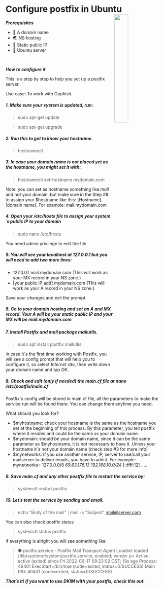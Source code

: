<h1 color=gray > Configure postfix in Ubuntu
<img src="https://www.espaciolinux.com/wp-images/articulos/2021/05/logo_postfix.jpg" align=right width=30%>
</h1>

***Prerequisites***

- 🚧 A domain name
- 🌏 NS hosting
- 🧭 Static public IP
- 🚩 Ubuntu server

<br>



***How to configure it***

This is a step by step to help you set up a postfix server. 

Use case: To work with Gophish.


##### 1. Make sure your system is updated, run:
  >sudo apt-get update

  >sudo apt-get upgrade

##### 2.  Run this to get to know your hostname.
>hostnamectl


##### 3. In case your domain name is not placed yet as the hostname, you might set it with:
>hostnamectl set-hostname mydomain.com

Note: you can set as hostname something like _mail_ and not your domain, but make sure in the Step #8 to assign your $hostname like this: [Hostname].[domain name]. For example: mail.mydomain.com

##### 4. Open your /etc/hosts file to assign your system´s public IP to your domain
>sudo nano /etc/hosts

You need admin privilege to edit the file.

##### 5. You will see your localhost at 127.0.0.1 but you will need to add two more lines:

- 127.0.0.1 mail.mydomain.com   (This will work as your MX record in your NS zone.)
- [your public IP add] mydomain.com (This will work as your A record in your NS zone.)

Save your changes and exit the prompt.

##### 6. Go to your domain hosting and set an A and MX record.  Your _A_ will be your static public IP and your _MX_ will be mail.mydomain.com

##### 7. Install Postfix and mail package mailutils.
  >sudo apt install postfix mailutils

  In case it´s the first time working with Postfix, you will see a config prompt that will help you to configure it, so select _Internet site_, then write down your domain name and tap _OK_.

##### 8. Check and edit (only if needed) the main.cf file at nano /etc/postfix/main.cf
Postfix´s config will be stored in main.cf file, all the parameters to make the service run will be found there. You can change them anytime you need.

  What should you look for?
- $myhostname: check your hostname is the same as the hostname you set at the beginning of this process. By this parameter, you tell postfix where it resides and could be the same as your domain name.
- $mydomain: should be your domain name, since it can be the same parameter as $myhostname, it is not necessary to have it. Unless your hostname it´s not your domain name (check step #3 for more info)
- $mynetworks: if you use another service, IP, server to use/call your mailserver to deliver emails, you have to add it. For example: mynetworks= 127.0.0.0/8 *69.63.176.13 192.168.10.0/24* [::ffff:12] .....


##### 9. Save main.cf and any other postfix file to restart the service by:
>systemctl restart postfix

##### 10. Let´s test the service by sending and email.
>echo "Body of the mail" | mail -s "Subject" mail@server.com

You can also check postfix status
>systemctl status postfix

If everything is alright you will see something like:
>● postfix.service - Postfix Mail Transport Agent
>    Loaded: loaded (/lib/systemd/system/postfix.service; enabled; vendor p>
>    Active: active (exited) since Fri 2022-06-17 08:23:02 CST; 18s ago
>    Process: 49401 ExecStart=/bin/true (code=exited, status=0/SUCCESS)
>    Main PID: 49401 (code=exited, status=0/SUCCESS)


***That´s it! If you want to use DKIM with your postfix, check this out.***

